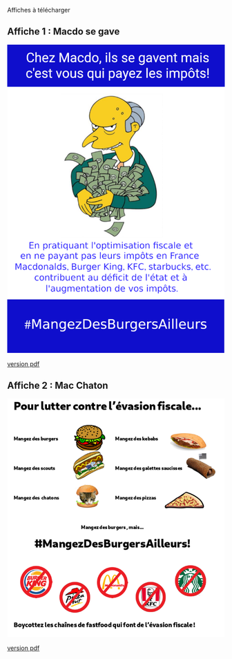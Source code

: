 Affiches à télécharger

Affiche 1 : Macdo se gave
-------------------------
![Macdo se gave](/affiches/1/macdo_se_gave.png)

[version pdf](/affiches/1/macdo_se_gave.pdf)


Affiche 2 : Mac Chaton
----------------------
![Mac Chaton](/affiches//2/affiche-chaton-scout2-courte.png)

[version pdf](/affiches/2/affiche-chaton-scout2-qr-code.pdf)